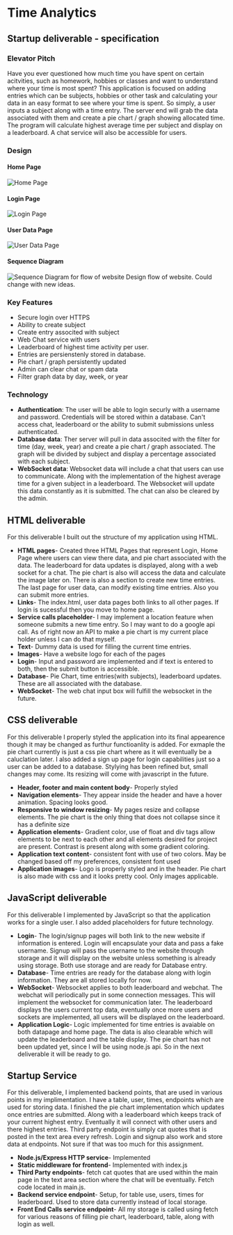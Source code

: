 # Time Analytics

## Startup deliverable - specification

### Elevator Pitch
Have you ever questioned how much time you have spent on certain acitvities, such as homework, hobbies or classes and want to understand where your time is most spent? This application is focused on adding entries which can be subjects, hobbies or other task and calculating your data in an easy format to see where your time is spent. So simply, a user inputs a subject along with a time entry. The server end will grab the data associated with them and create a pie chart / graph showing allocated time. The program will calculate highest average time per subject and display on a leaderboard. A chat service will also be accessible for users.
### Design
#### Home Page
![Home Page](/Images/Home%20Page.png)
#### Login Page
![Login Page](/Images/Login_Page.png)
#### User Data Page
![User Data Page](/Images/User_Data_Page.png)
#### Sequence Diagram
![Sequence Diagram for flow of website](/Images/Sequence%20Diagram.png)
Design flow of website. Could change with new ideas.
### Key Features
* Secure login over HTTPS
* Ability to create subject
* Create entry associted with subject
* Web Chat service with users
* Leaderboard of highest time activity per user.
* Entries are persienstenly stored in database.
* Pie chart / graph persistently updated 
* Admin can clear chat or spam data
* Filter graph data by day, week, or year

### Technology
* **Authentication**: The user will be able to login securly with a username and password. Credentials will be stored within a database. Can't access chat, leaderboard or the ability to submit submissions unless authenticated.
* **Database data**: Ther server will pull in data associted with the filter for time (day, week, year) and create a pie chart / graph associated. The graph will be divided by subject and display a percentage associated with each subject.
* **WebSocket data**: Websocket data will include a chat that users can use to communicate. Along with the implementation of the highest average time for a given subject in a leaderboard. The Websocket will update this data constantly as it is submitted. The chat can also be cleared by the admin.

## HTML deliverable

For this deliverable I built out the structure of my application using HTML.

* **HTML pages**- Created three HTML Pages that represent Login, Home Page where users can view there data, and pie chart associated with the data. The leaderboard for data updates is displayed, along with a web socket for a chat. The pie chart is also will access the data and calculate the image later on. There is also a section to create new time entries. The last page for user data, can modify existing time entries. Also you can submit more entries.
* **Links**- The index.html, user data pages both links to all other pages. If login is sucessful then you move to home page.
* **Service calls placeholder**- I may implement a location feature when someone submits a new time entry. So I may want to do a google api call. As of right now an API to make a pie chart is my current place holder unless I can do that myself.
* **Text**- Dummy data is used for filling the current time entries.
* **Images**- Have a website logo for each of the pages
* **Login**- Input and password are implemented and if text is entered to both, then the submit button is accessible.
* **Database**- Pie Chart, time entries(with subjects), leaderboard updates. These are all associated with the database.
* **WebSocket**- The web chat input box will fulfill the websocket in the future.

## CSS deliverable

For this deliverable I properly styled the application into its final appearence though it may be changed as furthur functioanlity is added. For
exmaple the pie chart currently is just a css pie chart where as it will eventually be a caluclation later. I also added a sign up page for login 
capabilities just so a user can be added to a database. Stylying has been refined but, small changes may come. Its resizing will come with javascript in the future.

* **Header, footer and main content body**- Properly styled
* **Navigation elements**- They appear inside the header and have a hover animation. Spacing looks good.
* **Responsive to window resizing**- My pages resize and collapse elements. The pie chart is the only thing that does not collapse since it has a definite size
* **Application elements**- Gradient color, use of float and div tags allow elements to be next to each other and all elements desired for project are present. Contrast is present along with some gradient coloring.
* **Application text content**- consistent font with use of two colors. May be changed based off my preferences, consistent font used
* **Application images**- Logo is properly styled and in the header. Pie chart is also made with css and it looks pretty cool. Only images applicable.

## JavaScript deliverable

For this deliverable I implemented by JavaScript so that the application works for a single user. I also added placeholders for future technology.

* **Login**- The login/signup pages will both link to the new website if information is entered. Login will encapsulate your data and pass a fake username. Signup will pass the username to the website through storage and it will display on the website unless something is already using storage. Both use storage and are ready for Database entry.
* **Database**- Time entries are ready for the database along with login information. They are all stored locally for now. 
* **WebSocket**- Websocket applies to both leaderboard and webchat. The webchat will periodically put in some connection messages. This will implement the websocket for communication later. The leaderboard displays the users current top data, eventually once more users and sockets are implemented, all users will be displayed on the leaderboard.
* **Application Logic**- Logic implemented for time entries is avaiable on both datapage and home page. The data is also clearable which will update the leaderboard and the table display. The pie chart has not been updated yet, since I will be using node.js api. So in the next deliverable it will be ready to go.

## Startup Service
For this deliverable, I implemented backend points, that are used in various points in my implimentation. I have a table, user, times, endpoints which are used for storing data. I finished the pie chart implementation which updates once entries are submitted. Along with a leaderboard which keeps track of your current highest entry. Eventually it will connect with other users and there highest entries. Third party endpoint is simply cat quotes that is posted in the text area every refresh. Login and signup also work and store data at endpoints. Not sure if that was too much for this assignment.

* **Node.js/Express HTTP service**- Implemented
* **Static middleware for frontend**- Implemented with index.js
* **Third Party endpoints**- fetch cat quotes that are used within the main page in the text area section where the chat will be eventually. Fetch code located in main.js.
* **Backend service endpoint**- Setup, for table use, users, times for leaderboard. Used to store data currently instead of local storage.
* **Front End Calls service endpoint**- All my storage is called using fetch for various reasons of filling pie chart, leaderboard, table, along with login as well.
